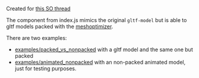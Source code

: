 Created for [this SO thread](https://stackoverflow.com/questions/65367877/how-do-i-get-a-gltfpack-processed-model-to-appear-in-a-frame)

The component from index.js mimics the original `gltf-model` but is able to gltf models packed with the [meshoptimizer](https://github.com/zeux/meshoptimizer/tree/master/gltf).

There are two examples:
* [examples/packed_vs_nonpacked](https://gftruj.github.io/webzamples/aframe/gltf-packed/examples/packed_vs_nonpacked.html) with a gltf model and the same one but packed
* [examples/animated_nonpacked](https://gftruj.github.io/webzamples/aframe/gltf-packed/examples/animated_nonpacked.html) with an non-packed animated model, just for testing purposes.
